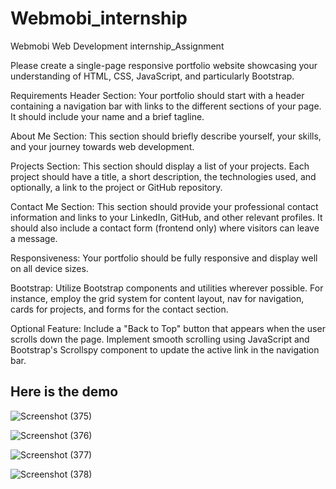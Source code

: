 # Webmobi_internship
Webmobi Web Development internship_Assignment

Please create a single-page responsive portfolio website showcasing your understanding of HTML, CSS, JavaScript, and particularly Bootstrap.

Requirements
Header Section: Your portfolio should start with a header containing a navigation bar with links to the different sections of your page. It should include your name and a brief tagline.

About Me Section: This section should briefly describe yourself, your skills, and your journey towards web development.

Projects Section: This section should display a list of your projects. Each project should have a title, a short description, the technologies used, and optionally, a link to the project or GitHub repository. 

Contact Me Section: This section should provide your professional contact information and links to your LinkedIn, GitHub, and other relevant profiles. It should also include a contact form (frontend only) where visitors can leave a message.

Responsiveness: Your portfolio should be fully responsive and display well on all device sizes.

Bootstrap: Utilize Bootstrap components and utilities wherever possible. For instance, employ the grid system for content layout, nav for navigation, cards for projects, and forms for the contact section.

Optional Feature: Include a "Back to Top" button that appears when the user scrolls down the page. Implement smooth scrolling using JavaScript and Bootstrap's Scrollspy component to update the active link in the navigation bar.
<h2>Here is the demo </h2>

![Screenshot (375)](https://github.com/afra-af/Webmobi_internship/assets/81957946/a7df138d-8882-4641-ad5f-ce46f204a1e9)		

![Screenshot (376)](https://github.com/afra-af/Webmobi_internship/assets/81957946/a11ac6a2-afc7-4e63-bd3f-f464d0e1c3f3)

![Screenshot (377)](https://github.com/afra-af/Webmobi_internship/assets/81957946/d0a116ac-287b-4032-898e-e10c27de34b3)

![Screenshot (378)](https://github.com/afra-af/Webmobi_internship/assets/81957946/b2456019-aac1-4353-93cc-5979f9192337)
